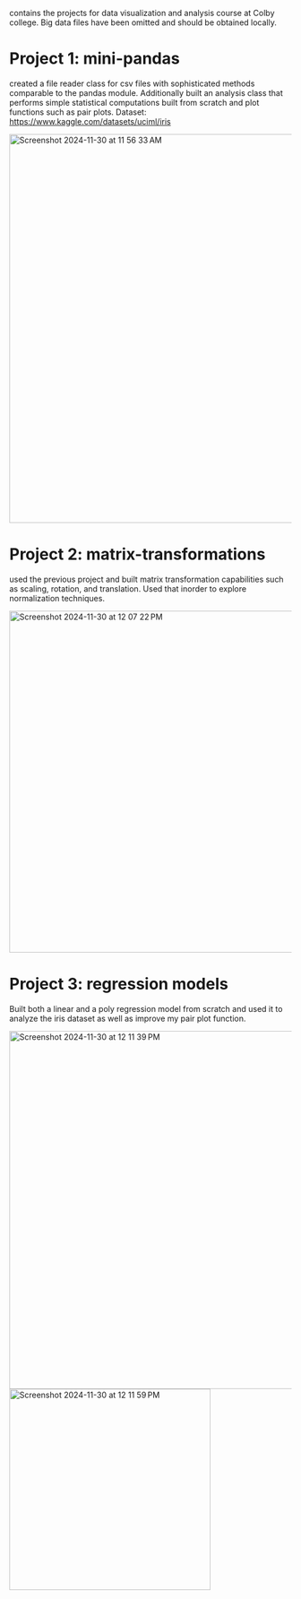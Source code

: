 contains the projects for data visualization and analysis course at Colby college. Big data files have been omitted and should be obtained locally.

# Project 1: mini-pandas
created a file reader class for csv files with sophisticated methods comparable to the pandas module. Additionally built an analysis class that performs simple statistical computations built from scratch and plot functions such as pair plots. Dataset: https://www.kaggle.com/datasets/uciml/iris 

<img width="694" alt="Screenshot 2024-11-30 at 11 56 33 AM" src="https://github.com/user-attachments/assets/bdf0ac2d-3780-4477-bfba-b9b5bf203a7b">

# Project 2: matrix-transformations
used the previous project and built matrix transformation capabilities such as scaling, rotation, and translation. Used that inorder to explore normalization techniques. 

<img width="610" alt="Screenshot 2024-11-30 at 12 07 22 PM" src="https://github.com/user-attachments/assets/a9e799c4-b9aa-4a0c-8ff3-ef598dcaad30">

# Project 3: regression models
Built both a linear and a poly regression model from scratch and used it to analyze the iris dataset as well as improve my pair plot function. 

<img width="639" alt="Screenshot 2024-11-30 at 12 11 39 PM" src="https://github.com/user-attachments/assets/9cd30736-491c-40ed-9ffe-5cab9d06133e">
<img width="359" alt="Screenshot 2024-11-30 at 12 11 59 PM" src="https://github.com/user-attachments/assets/51f586bc-16ef-4d7a-8ae9-385a53cd6842">





